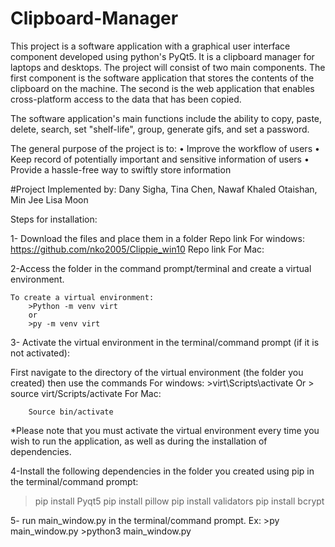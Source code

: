 # Clipboard-Manager
This project is a software application with a graphical user interface component developed using python's PyQt5. It is a clipboard manager for laptops and desktops. The project will consist of two main components. The first component is the software application that stores the contents of the clipboard on the machine. The second is the web application that enables cross-platform access to the data that has been copied.

The software application's main functions include the ability to copy, paste, delete, search, set "shelf-life", group, generate gifs, and set a password. 

The general purpose of the project is to:
•	Improve the workflow of users
•	Keep record of potentially important and sensitive information of users 
•	Provide a hassle-free way to swiftly store information

#Project Implemented by: Dany Sigha, Tina Chen, Nawaf Khaled Otaishan, Min Jee Lisa Moon



Steps for installation:

1- Download the files and place them in a folder 
	Repo link For windows: https://github.com/nko2005/Clippie_win10
	Repo link For Mac:

2-Access the folder in the command prompt/terminal and create a virtual environment.

	To create a virtual environment:
		>Python -m venv virt
		or
		>py -m venv virt 

3- Activate the virtual environment in the terminal/command prompt (if it is not activated):

First navigate to the directory of the virtual environment (the folder you created) then use the commands
	For windows:
		>virt\Scripts\activate
		Or
		> source virt/Scripts/activate 
	For Mac:
		
		Source bin/activate

*Please note that you must activate the virtual environment every time you wish to run the application, as well as during the installation of dependencies.
	

4-Install the following  dependencies in the folder you created  using pip in the terminal/command prompt:

>pip install Pyqt5
>pip install pillow 
>pip install validators
>pip install bcrypt


5- run main_window.py in the terminal/command prompt.
	Ex:
		>py main_window.py
		>python3 main_window.py
